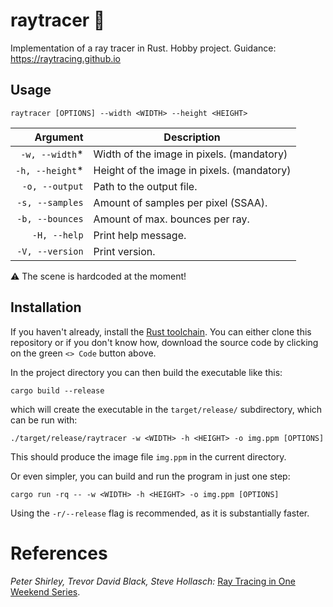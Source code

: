# raytracer 🔦 

Implementation of a ray tracer in Rust.
Hobby project.
Guidance: https://raytracing.github.io

## Usage

```
raytracer [OPTIONS] --width <WIDTH> --height <HEIGHT>
```

|         Argument | Description                                |
| ---------------: | ------------------------------------------ |
|  `-w, --width`\* | Width of the image in pixels. (mandatory)  |
| `-h, --height`\* | Height of the image in pixels. (mandatory) |
|   `-o, --output` | Path to the output file.                   |
|  `-s, --samples` | Amount of samples per pixel (SSAA).        |
|  `-b, --bounces` | Amount of max. bounces per ray.            |
|     `-H, --help` | Print help message.                        |
|  `-V, --version` | Print version.                             |

⚠️ The scene is hardcoded at the moment!

## Installation

If you haven't already, install the [Rust toolchain](https://www.rust-lang.org/tools/install).
You can either clone this repository or if you don't know how, download the source code by clicking on the green `<> Code` button above.

In the project directory you can then build the executable like this:

```
cargo build --release
```

which will create the executable in the `target/release/` subdirectory, which can be run with:

```
./target/release/raytracer -w <WIDTH> -h <HEIGHT> -o img.ppm [OPTIONS]
```

This should produce the image file `img.ppm` in the current directory.

Or even simpler, you can build and run the program in just one step:

```
cargo run -rq -- -w <WIDTH> -h <HEIGHT> -o img.ppm [OPTIONS]
```

Using the `-r/--release` flag is recommended, as it is substantially faster.

# References

_Peter Shirley, Trevor David Black, Steve Hollasch:_ [Ray Tracing in One Weekend Series](https://raytracing.github.io).

